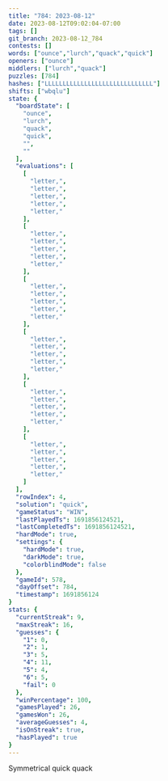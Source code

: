 ```yaml
---
title: "784: 2023-08-12"
date: 2023-08-12T09:02:04-07:00
tags: []
git_branch: 2023-08-12_784
contests: []
words: ["ounce","lurch","quack","quick"]
openers: ["ounce"]
middlers: ["lurch","quack"]
puzzles: [784]
hashes: ["LLLLLLLLLLLLLLLLLLLLLLLLLLLLLL"]
shifts: ["wbqlu"]
state: {
  "boardState": [
    "ounce",
    "lurch",
    "quack",
    "quick",
    "",
    ""
  ],
  "evaluations": [
    [
      "letter,",
      "letter,",
      "letter,",
      "letter,",
      "letter,"
    ],
    [
      "letter,",
      "letter,",
      "letter,",
      "letter,",
      "letter,"
    ],
    [
      "letter,",
      "letter,",
      "letter,",
      "letter,",
      "letter,"
    ],
    [
      "letter,",
      "letter,",
      "letter,",
      "letter,",
      "letter,"
    ],
    [
      "letter,",
      "letter,",
      "letter,",
      "letter,",
      "letter,"
    ],
    [
      "letter,",
      "letter,",
      "letter,",
      "letter,",
      "letter,"
    ]
  ],
  "rowIndex": 4,
  "solution": "quick",
  "gameStatus": "WIN",
  "lastPlayedTs": 1691856124521,
  "lastCompletedTs": 1691856124521,
  "hardMode": true,
  "settings": {
    "hardMode": true,
    "darkMode": true,
    "colorblindMode": false
  },
  "gameId": 578,
  "dayOffset": 784,
  "timestamp": 1691856124
}
stats: {
  "currentStreak": 9,
  "maxStreak": 16,
  "guesses": {
    "1": 0,
    "2": 1,
    "3": 5,
    "4": 11,
    "5": 4,
    "6": 5,
    "fail": 0
  },
  "winPercentage": 100,
  "gamesPlayed": 26,
  "gamesWon": 26,
  "averageGuesses": 4,
  "isOnStreak": true,
  "hasPlayed": true
}
---
```

<!-- more -->
Symmetrical quick quack
